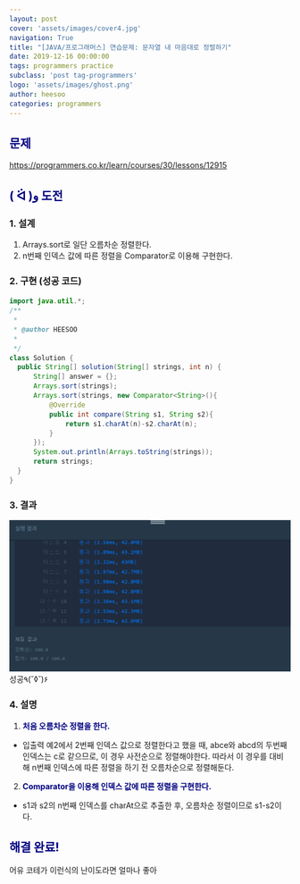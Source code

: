 ```yaml
---
layout: post
cover: 'assets/images/cover4.jpg'
navigation: True
title: "[JAVA/프로그래머스] 연습문제: 문자열 내 마음대로 정렬하기"
date: 2019-12-16 00:00:00
tags: programmers practice
subclass: 'post tag-programmers'
logo: 'assets/images/ghost.png'
author: heesoo
categories: programmers
---
```

## <span style="color:navy">문제</span>
<https://programmers.co.kr/learn/courses/30/lessons/12915>

## <span style="color:navy">( ᐛ )و 도전</span>

### 1. 설계
1. Arrays.sort로 일단 오름차순 정렬한다.
2. n번째 인덱스 값에 따른 정렬을 Comparator로 이용해 구현한다.

### 2. 구현 (성공 코드)
```java
import java.util.*;
/**
 *
 * @author HEESOO
 *
 */
class Solution {
  public String[] solution(String[] strings, int n) {
      String[] answer = {};
      Arrays.sort(strings);
      Arrays.sort(strings, new Comparator<String>(){
          @Override
          public int compare(String s1, String s2){
              return s1.charAt(n)-s2.charAt(n);
          }
      });
      System.out.println(Arrays.toString(strings));
      return strings;
  }
}
 ```

### 3. 결과
![실행결과](./assets/images/191216_7.PNG)
성공٩(˘◊˘)۶

### 4. 설명
1. **<span style="color:navy">처음 오름차순 정렬을 한다.</span>**
- 입출력 예2에서 2번째 인덱스 값으로 정렬한다고 했을 때, abce와 abcd의 두번째 인덱스는 c로 같으므로, 이 경우 사전순으로 정렬해야한다. 따라서 이 경우를 대비해 n번째 인덱스에 따른 정렬을 하기 전 오름차순으로 정렬해둔다.
2. **<span style="color:navy">Comparator을 이용해 인덱스 값에 따른 정렬을 구현한다.</span>**
- s1과 s2의 n번째 인덱스를 charAt으로 추출한 후, 오름차순 정렬이므로 s1-s2이다.

## <span style="color:navy">해결 완료!</span>
어유 코테가 이런식의 난이도라면 얼마나 좋아
